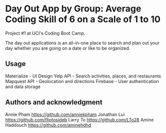 # Day Out App by Group: Average Coding Skill of 6 on a Scale of 1 to 10

Project #1 at UCI's Coding Boot Camp.

The day out applications is an all-in-one place to search and plan out your day whether you are going on a date or like to be organized.

## Usage

Materialize - UI Design
Yelp API - Search activities, places, and restaurants
Mapquest API - Geolocation and directions
Firebase - User authentication and data storage

## Authors and acknowledgment

Annie Pham      https://github.com/anniekpham
Jonathan Lui    https://github.com/fliptosideb
Larry To        https://github.com/LTo28
Amine Haddouch  https://github.com/aminehdhd
